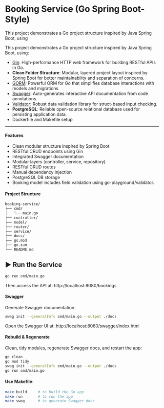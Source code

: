 # Booking Service (Go Spring Boot-Style)

This project demonstrates a Go project structure inspired by Java Spring Boot, using

This project demonstrates a Go project structure inspired by Java Spring Boot, using:

* [Gin](https://github.com/gin-gonic/gin): High-performance HTTP web framework for building RESTful APIs in Go.
* **Clean Folder Structure**: Modular, layered project layout inspired by Spring Boot for better maintainability and
  separation of concerns.
* [GORM](https://gorm.io/): Powerful ORM for Go that simplifies database interactions with models and migrations.
* [Swagger](https://github.com/swaggo/gin-swagger): Auto-generates interactive API documentation from code annotations.
* [Validator](https://github.com/go-playground/validator): Robust data validation library for struct-based input
  checking.
* **PostgreSQL**: Reliable open-source relational database used for persisting application data.
*  Dockerfile and Makefile setup
---

#### Features

* Clean modular structure inspired by Spring Boot
* RESTful CRUD endpoints using Gin
* Integrated Swagger documentation
* Modular layers (controller, service, repository)
* RESTful CRUD routes
* Manual dependency injection
* PostgreSQL DB storage
* Booking model includes field validation using go-playground/validator.

#### Project Structure

```bash
booking-service/
├── cmd/
│   └── main.go
├── controller/
├── model/
├── router/
├── service/
├── docs/
├── go.mod
├── go.sum
└── README.md
```

## ▶️ Run the Service

```bash
go run cmd/main.go
```

Then access the API at:
http://localhost:8080/bookings

#### Swagger

Generate Swagger documentation:

```bash
swag init --generalInfo cmd/main.go --output ./docs
```

Open the Swagger UI at:  http://localhost:8080/swagger/index.html

#### Rebuild & Regenerate

Clean, tidy modules, regenerate Swagger docs, and restart the app:

```bash
go clean
go mod tidy
swag init --generalInfo cmd/main.go --output ./docs
go run cmd/main.go
```

#### Use Makefile:

```bash
make build     # to build the Go app
make run       # to run the app
make swag      # to generate Swagger docs
```
